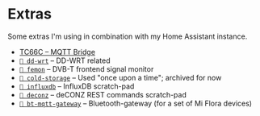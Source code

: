 # Extras

Some extras I'm using in combination with my Home Assistant instance.

- [TC66C – MQTT Bridge](https://github.com/thijsputman/tc66c-mqtt)
- [`📁 dd-wrt`](./dd-wrt/) – DD-WRT related
- [`📁 femon`](./femon/) – DVB-T frontend signal monitor
- [`📁 cold-storage`](./cold-storage/) – Used "once upon a time"; archived for
  now
- [`📁 influxdb`](./influxdb/) – InfluxDB scratch-pad
- [`📁 deconz`](./deconz/) – deCONZ REST commands scratch-pad
- [`📁 bt-mqtt-gateway`](./bt-mqtt-gateway/) – Bluetooth-gateway (for a set of
  Mi Flora devices)
